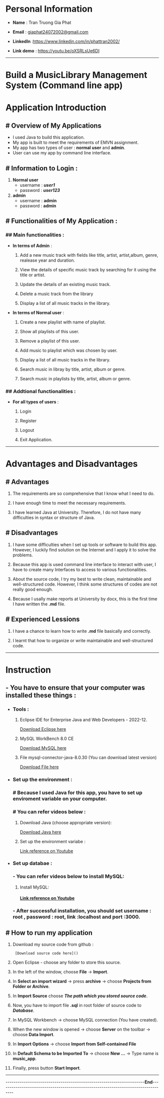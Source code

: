 # Personal Information
* **Name** : Tran Truong Gia Phat

* **Email** : giaphat24072002@gmail.com

* **LinkedIn** :https://www.linkedin.com/in/phattran2002/ 

* **Link demo** : https://youtu.be/oXSRLsUe6DI
---

# Build a MusicLibrary Management System (Command line app)
# Application Introduction
## # Overview of My Applications
* I used Java to build this application.
* My app is built to meet the requirements of EMVN assignment.
* My app has two types of user : **normal user** and **admin**.
* User can use my app by command line interface.
## # Information to Login :
1. **Normal user**
    * username : ***user1***
    * password : ***user123***
2. **admin**
    * username : **admin**
    * password : **admin**
## # Functionalities of My Application :
### ## Main functionalities :
* **In terms of Admin** :
    1. Add a new music track with fields like title, artist, artist,album, genre, realease year and duration.
    
    2. View the details of specific music track by searching for it using the title or artist.
    3. Update the details of an existing music track.
    4. Delete a music track from the library
    5. Display a list of all music tracks in the library.
* **In terms of Normal user** :
    1. Create a new playlist with name of playlist.

    2. Show all playlists of this user.
    3. Remove a playlist of this user.
    4. Add music to playlist which was chosen by user.
    5. Display a list of all music tracks in the library.
    6. Search music in libray by title, artist, album or genre.
    7. Search music in playlists by title, artist, album or genre.
### ## Addtional functionalities :
* **For all types of users** :
    1. Login 

    2. Register
    3. Logout
    4. Exit Application.
---
# Advantages and Disadvantages
## # Advantages
1. The requirements are so comprehensive that I know what I need to do. 

2. I have enough time to meet the necessary requirements.
3. I have learned Java at University. Therefore, I do not have many difficulties in syntax or structure of Java.

## # Disadvantages
1. I have some difficulties when I set up tools or software to build this app. However, I luckily find solution on the Internet and I apply it to solve the problems.

2. Because this app is used command line interface to interact with user, I have to create many Interfaces to access to various functionalities.

3. About the source code, I try my best to write clean, maintainable and well-structured code. However, I think some structures of codes are not really good enough. 

4. Because I usally make reports at University by docx, this is the first time I have written the **.md** file. 
## # Experienced Lessions 
1. I have a chance to learn how to write **.md** file basically and correctly.

2. I learnt that how to organize or write maintainable and well-structured code.
---
# Instruction
## - You have to ensure that your computer was installed these things : 
* ### Tools :
    1. Eclipse IDE for Enterprise Java and Web Developers - 2022-12. 

        [Download Eclipse here](https://www.eclipse.org/downloads/)
    
    2. MySQL WorkBench 8.0 CE 

        [Download MySQL here](https://www.eclipse.org/downloads/)
    3. File mysql-connector-java-8.0.30 (You can download latest version)

        [Download File here](https://dev.mysql.com/downloads/connector/j/?os=26)
    
* ### Set up the environment :
    ### # Because I used Java for this app, you have to set up enviroment variable on your computer.
    ### # You can refer videos below : 
    1. Download Java (choose appropriate version): 
        
        [Download Java here](https://www.oracle.com/java/technologies/downloads/)
    2. Set up the environment variabe :

        [Link reference on Youtube](https://www.youtube.com/watch?v=-O4QVijnA7Y)

* ### Set up databae :
    ### - You can refer videos below to install MySQL:
    1. Install MySQL:
    
        #### [Link reference on Youtube](https://www.youtube.com/watch?v=2c2fUOgZMmY)
    ### - After successful installation, you should set username : **root** , password : **root**, link :**localhost** and port :**3000**.

##  # How to run my application
1. Download my source code from github :

        [Download source code here]()

2. Open Eclipse - choose any folder to store this source.

3. In the left of the window, choose **File** &rarr; **Import**.
4. In **Select an import wizard** &rarr; press **archive** &rarr; choose **Projects from Folder or Archive**.
5. In **Import Source** choose ***The path which you stored source code***.
6. Now, you have to import file **.sql** in root folder of source code to ***Database***.
7. In MySQL Workbench &rarr; choose MySQL connection (You have created).
8. When the new window is opened &rarr; choose **Server** on the toolbar &rarr; choose **Data Import**.
9. In **Import Options** &rarr; choose **Import from Self-contained File**
10. In **Default Schema to be Imported To** &rarr; choose **New ...** &rarr; Type name is **music_app**.
11. Finally, press button **Start Import**.
---
-----------------------------------------------------------------------**End**-------------------------------------------------------------------------------------
